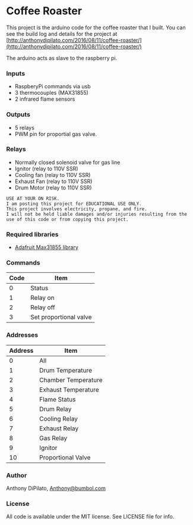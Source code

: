 # Coffee Roaster

This project is the arduino code for the coffee roaster that I built.
You can see the build log and details for the project at [http://anthonydipilato.com/2016/08/11/coffee-roaster/](http://anthonydipilato.com/2016/08/11/coffee-roaster/)

The arduino acts as slave to the raspberry pi.

### Inputs
- RaspberyPi commands via usb 
- 3 thermocouples (MAX31855)
- 2 infrared flame sensors

### Outputs 
- 5 relays
- PWM pin for proportial gas valve.

### Relays
- Normally closed solenoid valve for gas line
- Ignitor (relay to 110V SSR)
- Cooling fan (relay to 110V SSR)
- Exhaust Fan (relay to 110V SSR)
- Drum Motor (relay to 110V SSR)

```
USE AT YOUR ON RISK.
I am posting this project for EDUCATIONAL USE ONLY.
This project involves electricity, propane, and fire.
I will not be held liable damages and/or injuries resulting from the use of this code or from copying this project.
```

### Required libraries
- [Adafruit Max31855 library](https://github.com/adafruit/Adafruit-MAX31855-library)

### Commands

| Code 	| Item 				|
| --- 	| --- 				|	 
| 0	|	Status 			|
| 1	|	Relay on 		|
| 2	|	Relay off 		|
| 3	|	Set proportional valve 	|

### Addresses

| Address 	| Item 				|
| --- 		| --- 				|
| 0		|	All 			|
| 1		|	Drum Temperature 	|
| 2		|	Chamber Temperature 	|
| 3		|	Exhaust Temperature	|
| 4		|	Flame Status		|
| 5		|	Drum Relay		|
| 6		|	Cooling Relay		|
| 7		|	Exhaust Relay		|
| 8		|	Gas Relay		|
| 9		|	Ignitor			|
| 10		|	Proportional Valve	|

### Author
Anthony DiPilato, Anthony@bumbol.com

### License
All code is available under the MIT license. See LICENSE file for info.
